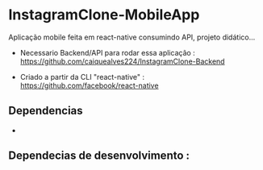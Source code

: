 # InstagramClone-MobileApp
Aplicação mobile feita em react-native consumindo API, projeto didático...

- Necessario Backend/API para rodar essa aplicação : https://github.com/caiquealves224/InstagramClone-Backend

- Criado a partir da CLI "react-native" : https://github.com/facebook/react-native

## Dependencias

-

## Dependecias de desenvolvimento : 

